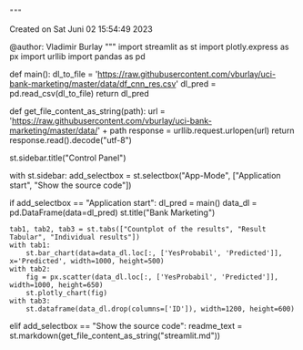     """
Created on Sat Juni 02 15:54:49 2023

@author: Vladimir Burlay
"""
import streamlit as st
import plotly.express as px
import urllib
import pandas as pd 


def main():
    dl_to_file = 'https://raw.githubusercontent.com/vburlay/uci-bank-marketing/master/data/df_cnn_res.csv'
    dl_pred = pd.read_csv(dl_to_file)
    return dl_pred

def get_file_content_as_string(path):
    url = 'https://raw.githubusercontent.com/vburlay/uci-bank-marketing/master/data/' + path
    response = urllib.request.urlopen(url)
    return response.read().decode("utf-8")


st.sidebar.title("Control Panel")

with st.sidebar:
    add_selectbox = st.selectbox("App-Mode", ["Application start", "Show the source code"])

if add_selectbox == "Application start":
    dl_pred = main()
    data_dl = pd.DataFrame(data=dl_pred)
    st.title("Bank Marketing")

    tab1, tab2, tab3 = st.tabs(["Countplot of the results", "Result Tabular", "Individual results"])
    with tab1:
        st.bar_chart(data=data_dl.loc[:, ['YesProbabil', 'Predicted']], x='Predicted', width=1000, height=500)
    with tab2:
        fig = px.scatter(data_dl.loc[:, ['YesProbabil', 'Predicted']], width=1000, height=650)
        st.plotly_chart(fig)
    with tab3:
        st.dataframe(data_dl.drop(columns=['ID']), width=1200, height=600)
elif add_selectbox == "Show the source code":
    readme_text = st.markdown(get_file_content_as_string("streamlit.md"))
